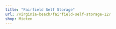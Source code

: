 ```yaml
---
title: "Fairfield Self Storage"
url: /virginia-beach/fairfield-self-storage-12/
shop: Mieten
---
```

